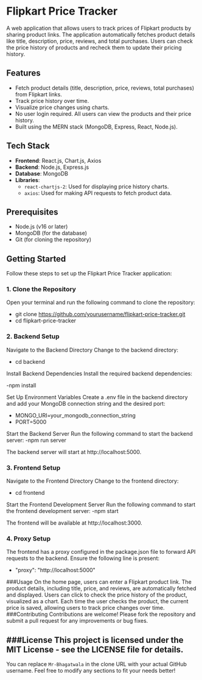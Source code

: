 # Flipkart Price Tracker

A web application that allows users to track prices of Flipkart products by sharing product links. The application automatically fetches product details like title, description, price, reviews, and total purchases. Users can check the price history of products and recheck them to update their pricing history.

## Features

- Fetch product details (title, description, price, reviews, total purchases) from Flipkart links.
- Track price history over time.
- Visualize price changes using charts.
- No user login required. All users can view the products and their price history.
- Built using the MERN stack (MongoDB, Express, React, Node.js).

## Tech Stack

- **Frontend**: React.js, Chart.js, Axios
- **Backend**: Node.js, Express.js
- **Database**: MongoDB
- **Libraries**: 
  - `react-chartjs-2`: Used for displaying price history charts.
  - `axios`: Used for making API requests to fetch product data.

## Prerequisites

- Node.js (v16 or later)
- MongoDB (for the database)
- Git (for cloning the repository)

## Getting Started

Follow these steps to set up the Flipkart Price Tracker application:

### 1. Clone the Repository

Open your terminal and run the following command to clone the repository:

- git clone https://github.com/yourusername/flipkart-price-tracker.git
- cd flipkart-price-tracker

### 2. Backend Setup
Navigate to the Backend Directory
Change to the backend directory:
- cd backend

Install Backend Dependencies
Install the required backend dependencies:

-npm install


Set Up Environment Variables
Create a .env file in the backend directory and add your MongoDB connection string and the desired port:
- MONGO_URI=your_mongodb_connection_string
- PORT=5000

 Start the Backend Server
Run the following command to start the backend server:
-npm run server

The backend server will start at http://localhost:5000.

### 3. Frontend Setup
Navigate to the Frontend Directory
Change to the frontend directory:
- cd frontend

 Start the Frontend Development Server
Run the following command to start the frontend development server:
-npm start

The frontend will be available at http://localhost:3000.

### 4. Proxy Setup
The frontend has a proxy configured in the package.json file to forward API requests to the backend. Ensure the following line is present:
- "proxy": "http://localhost:5000"


###Usage
On the home page, users can enter a Flipkart product link.
The product details, including title, price, and reviews, are automatically fetched and displayed.
Users can click to check the price history of the product, visualized as a chart.
Each time the user checks the product, the current price is saved, allowing users to track price changes over time.
###Contributing
Contributions are welcome! Please fork the repository and submit a pull request for any improvements or bug fixes.

###License
This project is licensed under the MIT License - see the LICENSE file for details.
-
You can replace `Mr-Bhagatwala` in the clone URL with your actual GitHub username. Feel free to modify any sections to fit your needs better!





